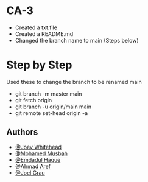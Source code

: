 # CA-3
- Created a txt.file
- Created a README.md
- Changed the branch name to main (Steps below)

# Step by Step
Used these to change the branch to be renamed main
- git branch -m master main
- git fetch origin
- git branch -u origin/main main
- git remote set-head origin -a

## Authors
- [@Joey Whitehead](https://www.github.com/Fledtrain)
- [@Mohamed Musbah](https://github.com/MohamedM829)
- [@Emdadul Haque](https://www.linkedin.com/in/emdadul-haque-67a021154/)
- [@Ahmad Aref](https://www.linkedin.com/in/ahmadsaref/)
- [@Joel Grau](https://www.linkedin.com/in/joel-grau-1a056714a/)
